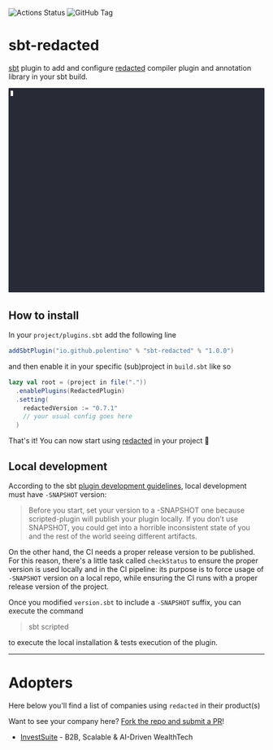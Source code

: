 ![Actions Status](https://github.com/polentino/sbt-redacted/actions/workflows/ci.yml/badge.svg)
![GitHub Tag](https://img.shields.io/github/v/tag/polentino/sbt-redacted?sort=semver&label=Latest%20Tag&color=limegreen)

# sbt-redacted

[sbt](https://www.scala-sbt.org/) plugin to add and configure [redacted](https://github.com/polentino/redacted) compiler
plugin and annotation library in your sbt build.

![Simple example of sbt-redacted usage](demo/example.gif "Sample usage of sbt-redacted")

## How to install

In your `project/plugins.sbt` add the following line

```scala
addSbtPlugin("io.github.polentino" % "sbt-redacted" % "1.0.0")
```

and then enable it in your specific (sub)project in `build.sbt` like so

```scala
lazy val root = (project in file("."))
  .enablePlugins(RedactedPlugin)
  .setting(
    redactedVersion := "0.7.1"
    // your usual config goes here
  )
```

That's it! You can now start using [redacted](https://github.com/polentino/redacted) in your project :tada:

## Local development

According to the
sbt [plugin development guidelines](https://www.scala-sbt.org/1.x/docs/Testing-sbt-plugins.html#step+1%3A+snapshot),
local development must have `-SNAPSHOT` version:

> Before you start, set your version to a -SNAPSHOT one because scripted-plugin will publish your plugin locally. If you
> don’t use SNAPSHOT, you could get into a horrible inconsistent state of you and the rest of the world seeing different
> artifacts.

On the other hand, the CI needs a proper release version to be published. For this reason, there's a little task called
`checkStatus` to ensure the proper version is used locally and in the CI pipeline: its purpose is to force usage of
`-SNAPSHOT` version on a local repo, while ensuring the CI runs with a proper release version of the project.

Once you modified `version.sbt` to include a `-SNAPSHOT` suffix, you can execute the command

> sbt scripted

to execute the local installation & tests execution of the plugin.

---

# Adopters

Here below you'll find a list of companies using `redacted` in their product(s)

Want to see your company here? [Fork the repo and submit a PR](https://github.com/polentino/sbt-redacted/fork)!

* [InvestSuite](https://www.investsuite.com) - B2B, Scalable & AI-Driven WealthTech
